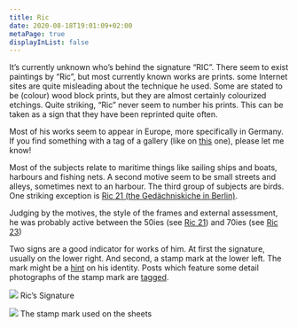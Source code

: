```yaml
---
title: Ric
date: 2020-08-18T19:01:09+02:00
metaPage: true
displayInList: false
---
```

It’s currently unknown who’s behind the signature “RIC”. There seem to exist paintings by “Ric”, but most currently known works are prints. some Internet sites are quite misleading about the technique he used. Some are stated to be (colour) wood block prints, but they are almost certainly colourized etchings. Quite striking, “Ric” never seem to number his prints. This can be taken as a sign that they have been reprinted quite often.

Most of his works seem to appear in Europe, more specifically in Germany. If you find something with a tag of a gallery (like on [this](/post/183501026812) one), please let me know!

Most of the subjects relate to maritime things like sailing ships and boats, harbours and fishing nets. A second motive seem to be small streets and alleys, sometimes next to an harbour. The third group of subjects are birds. One striking exception is [Ric 21 (the Gedächniskiche in Berlin)](/tags/Ric-21).

Judging by the motives, the style of the frames and external assessment, he was probably active between the 50ies (see [Ric 21](/tags/Ric-21)) and 70ies (see [Ric 23](/tags/Ric-23))

Two signs are a good indicator for works of him. At first the signature, usually on the lower right. And second, a stamp mark at the lower left. The mark might be a [hint](/hints/fritz-neumann) on his identity. Posts which feature some detail photographs of the stamp mark are [tagged](/tags/Stamp).

![](https://64.media.tumblr.com/f9c76d892253ae5ec5ea17661ada28c7/tumblr_inline_poinvxSuKQ1qbu6tt_500.png) Ric’s Signature

![](https://64.media.tumblr.com/8c059eea30cb6e6a05cdd6eb135a7069/tumblr_inline_poinw7e1j41qbu6tt_500.png) The stamp mark used on the sheets
